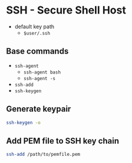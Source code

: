 # SSH - Secure Shell Host

- default key path
  - `$user/.ssh`

## Base commands

- `ssh-agent`
  - `ssh-agent bash`
  - `ssh-agent -s`
- `ssh-add`
- `ssh-keygen`

## Generate keypair

```bash
ssh-keygen -o
```

## Add PEM file to SSH key chain

```bash
ssh-add /path/to/pemfile.pem
```

